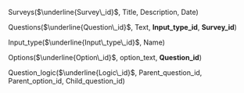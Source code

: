 Surveys($\underline{Survey\_id}$, Title, Description, Date)

Questions($\underline{Question\_id}$,  Text,  **Input_type_id**, **Survey\_id**)

Input_type($\underline{Input\_type\_id}$, Name)

Options($\underline{Option\_id}$, option_text, **Question_id**)

Question_logic($\underline{Logic\_id}$, Parent_question_id, Parent_option_id, Child_question_id)

